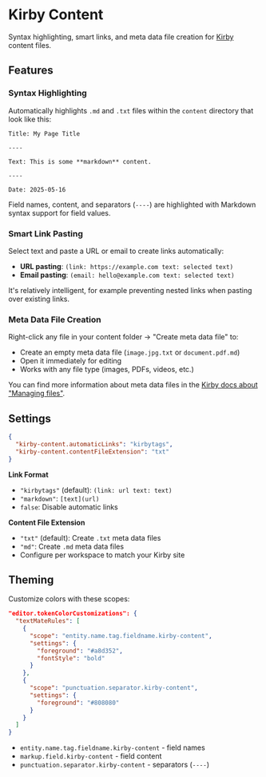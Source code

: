 # Kirby Content

Syntax highlighting, smart links, and meta data file creation for [Kirby](https://getkirby.com/) content files.

## Features

### Syntax Highlighting

Automatically highlights `.md` and `.txt` files within the `content` directory that look like this:

```
Title: My Page Title

----

Text: This is some **markdown** content.

----

Date: 2025-05-16
```

Field names, content, and separators (`----`) are highlighted with Markdown syntax support for field values.

### Smart Link Pasting

Select text and paste a URL or email to create links automatically:

- **URL pasting**: `(link: https://example.com text: selected text)`
- **Email pasting**: `(email: hello@example.com text: selected text)`

It's relatively intelligent, for example preventing nested links when pasting over existing links.

### Meta Data File Creation

Right-click any file in your content folder → "Create meta data file" to:

- Create an empty meta data file (`image.jpg.txt` or `document.pdf.md`)
- Open it immediately for editing
- Works with any file type (images, PDFs, videos, etc.)

You can find more information about meta data files in the [Kirby docs about "Managing files"](https://getkirby.com/docs/guide/files#adding-meta-data-to-your-files).

## Settings

```json
{
  "kirby-content.automaticLinks": "kirbytags",
  "kirby-content.contentFileExtension": "txt"
}
```

**Link Format**

- `"kirbytags"` (default): `(link: url text: text)`
- `"markdown"`: `[text](url)`
- `false`: Disable automatic links

**Content File Extension**

- `"txt"` (default): Create `.txt` meta data files
- `"md"`: Create `.md` meta data files
- Configure per workspace to match your Kirby site

## Theming

Customize colors with these scopes:

```json
"editor.tokenColorCustomizations": {
  "textMateRules": [
    {
      "scope": "entity.name.tag.fieldname.kirby-content",
      "settings": {
        "foreground": "#a8d352",
        "fontStyle": "bold"
      }
    },
    {
      "scope": "punctuation.separator.kirby-content",
      "settings": {
        "foreground": "#808080"
      }
    }
  ]
}
```

- `entity.name.tag.fieldname.kirby-content` - field names
- `markup.field.kirby-content` - field content
- `punctuation.separator.kirby-content` - separators (`----`)
